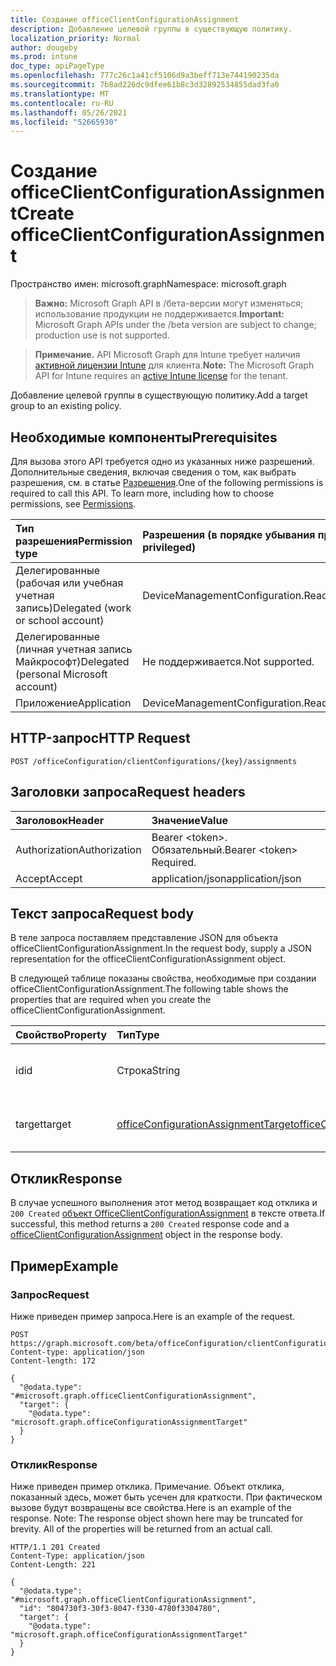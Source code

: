 ```yaml
---
title: Создание officeClientConfigurationAssignment
description: Добавление целевой группы в существующую политику.
localization_priority: Normal
author: dougeby
ms.prod: intune
doc_type: apiPageType
ms.openlocfilehash: 777c26c1a41cf5106d9a3beff713e744190235da
ms.sourcegitcommit: 7b8ad226dc9dfee61b8c3d32892534855dad3fa0
ms.translationtype: MT
ms.contentlocale: ru-RU
ms.lasthandoff: 05/26/2021
ms.locfileid: "52665930"
---
```

# <a name="create-officeclientconfigurationassignment"></a><span data-ttu-id="b45a4-103">Создание officeClientConfigurationAssignment</span><span class="sxs-lookup"><span data-stu-id="b45a4-103">Create officeClientConfigurationAssignment</span></span>

<span data-ttu-id="b45a4-104">Пространство имен: microsoft.graph</span><span class="sxs-lookup"><span data-stu-id="b45a4-104">Namespace: microsoft.graph</span></span>

> <span data-ttu-id="b45a4-105">**Важно:** Microsoft Graph API в /бета-версии могут изменяться; использование продукции не поддерживается.</span><span class="sxs-lookup"><span data-stu-id="b45a4-105">**Important:** Microsoft Graph APIs under the /beta version are subject to change; production use is not supported.</span></span>

> <span data-ttu-id="b45a4-106">**Примечание.** API Microsoft Graph для Intune требует наличия [активной лицензии Intune](https://go.microsoft.com/fwlink/?linkid=839381) для клиента.</span><span class="sxs-lookup"><span data-stu-id="b45a4-106">**Note:** The Microsoft Graph API for Intune requires an [active Intune license](https://go.microsoft.com/fwlink/?linkid=839381) for the tenant.</span></span>

<span data-ttu-id="b45a4-107">Добавление целевой группы в существующую политику.</span><span class="sxs-lookup"><span data-stu-id="b45a4-107">Add a target group to an existing policy.</span></span>

## <a name="prerequisites"></a><span data-ttu-id="b45a4-108">Необходимые компоненты</span><span class="sxs-lookup"><span data-stu-id="b45a4-108">Prerequisites</span></span>
<span data-ttu-id="b45a4-p101">Для вызова этого API требуется одно из указанных ниже разрешений. Дополнительные сведения, включая сведения о том, как выбрать разрешения, см. в статье [Разрешения](/graph/permissions-reference).</span><span class="sxs-lookup"><span data-stu-id="b45a4-p101">One of the following permissions is required to call this API. To learn more, including how to choose permissions, see [Permissions](/graph/permissions-reference).</span></span>

|<span data-ttu-id="b45a4-111">Тип разрешения</span><span class="sxs-lookup"><span data-stu-id="b45a4-111">Permission type</span></span>|<span data-ttu-id="b45a4-112">Разрешения (в порядке убывания привилегий)</span><span class="sxs-lookup"><span data-stu-id="b45a4-112">Permissions (from most to least privileged)</span></span>|
|:---|:---|
|<span data-ttu-id="b45a4-113">Делегированные (рабочая или учебная учетная запись)</span><span class="sxs-lookup"><span data-stu-id="b45a4-113">Delegated (work or school account)</span></span>|<span data-ttu-id="b45a4-114">DeviceManagementConfiguration.ReadWrite.All</span><span class="sxs-lookup"><span data-stu-id="b45a4-114">DeviceManagementConfiguration.ReadWrite.All</span></span>|
|<span data-ttu-id="b45a4-115">Делегированные (личная учетная запись Майкрософт)</span><span class="sxs-lookup"><span data-stu-id="b45a4-115">Delegated (personal Microsoft account)</span></span>|<span data-ttu-id="b45a4-116">Не поддерживается.</span><span class="sxs-lookup"><span data-stu-id="b45a4-116">Not supported.</span></span>|
|<span data-ttu-id="b45a4-117">Приложение</span><span class="sxs-lookup"><span data-stu-id="b45a4-117">Application</span></span>|<span data-ttu-id="b45a4-118">DeviceManagementConfiguration.ReadWrite.All</span><span class="sxs-lookup"><span data-stu-id="b45a4-118">DeviceManagementConfiguration.ReadWrite.All</span></span>|

## <a name="http-request"></a><span data-ttu-id="b45a4-119">HTTP-запрос</span><span class="sxs-lookup"><span data-stu-id="b45a4-119">HTTP Request</span></span>
<!-- {
  "blockType": "ignored"
}
-->
``` http
POST /officeConfiguration/clientConfigurations/{key}/assignments
```

## <a name="request-headers"></a><span data-ttu-id="b45a4-120">Заголовки запроса</span><span class="sxs-lookup"><span data-stu-id="b45a4-120">Request headers</span></span>
|<span data-ttu-id="b45a4-121">Заголовок</span><span class="sxs-lookup"><span data-stu-id="b45a4-121">Header</span></span>|<span data-ttu-id="b45a4-122">Значение</span><span class="sxs-lookup"><span data-stu-id="b45a4-122">Value</span></span>|
|:---|:---|
|<span data-ttu-id="b45a4-123">Authorization</span><span class="sxs-lookup"><span data-stu-id="b45a4-123">Authorization</span></span>|<span data-ttu-id="b45a4-124">Bearer &lt;token&gt;. Обязательный.</span><span class="sxs-lookup"><span data-stu-id="b45a4-124">Bearer &lt;token&gt; Required.</span></span>|
|<span data-ttu-id="b45a4-125">Accept</span><span class="sxs-lookup"><span data-stu-id="b45a4-125">Accept</span></span>|<span data-ttu-id="b45a4-126">application/json</span><span class="sxs-lookup"><span data-stu-id="b45a4-126">application/json</span></span>|

## <a name="request-body"></a><span data-ttu-id="b45a4-127">Текст запроса</span><span class="sxs-lookup"><span data-stu-id="b45a4-127">Request body</span></span>
<span data-ttu-id="b45a4-128">В теле запроса поставляем представление JSON для объекта officeClientConfigurationAssignment.</span><span class="sxs-lookup"><span data-stu-id="b45a4-128">In the request body, supply a JSON representation for the officeClientConfigurationAssignment object.</span></span>

<span data-ttu-id="b45a4-129">В следующей таблице показаны свойства, необходимые при создании officeClientConfigurationAssignment.</span><span class="sxs-lookup"><span data-stu-id="b45a4-129">The following table shows the properties that are required when you create the officeClientConfigurationAssignment.</span></span>

|<span data-ttu-id="b45a4-130">Свойство</span><span class="sxs-lookup"><span data-stu-id="b45a4-130">Property</span></span>|<span data-ttu-id="b45a4-131">Тип</span><span class="sxs-lookup"><span data-stu-id="b45a4-131">Type</span></span>|<span data-ttu-id="b45a4-132">Описание</span><span class="sxs-lookup"><span data-stu-id="b45a4-132">Description</span></span>|
|:---|:---|:---|
|<span data-ttu-id="b45a4-133">id</span><span class="sxs-lookup"><span data-stu-id="b45a4-133">id</span></span>|<span data-ttu-id="b45a4-134">Строка</span><span class="sxs-lookup"><span data-stu-id="b45a4-134">String</span></span>|<span data-ttu-id="b45a4-135">Id of the OfficeConfigurationAssignment.</span><span class="sxs-lookup"><span data-stu-id="b45a4-135">Id of the OfficeConfigurationAssignment.</span></span>|
|<span data-ttu-id="b45a4-136">target</span><span class="sxs-lookup"><span data-stu-id="b45a4-136">target</span></span>|[<span data-ttu-id="b45a4-137">officeConfigurationAssignmentTarget</span><span class="sxs-lookup"><span data-stu-id="b45a4-137">officeConfigurationAssignmentTarget</span></span>](../resources/intune-cirrus-officeconfigurationassignmenttarget.md)|<span data-ttu-id="b45a4-138">Целевое назначение, определенное администратором.</span><span class="sxs-lookup"><span data-stu-id="b45a4-138">The target assignment defined by the admin.</span></span>|



## <a name="response"></a><span data-ttu-id="b45a4-139">Отклик</span><span class="sxs-lookup"><span data-stu-id="b45a4-139">Response</span></span>
<span data-ttu-id="b45a4-140">В случае успешного выполнения этот метод возвращает код отклика и `200 Created` [объект OfficeClientConfigurationAssignment](../resources/intune-cirrus-officeclientconfigurationassignment.md) в тексте ответа.</span><span class="sxs-lookup"><span data-stu-id="b45a4-140">If successful, this method returns a `200 Created` response code and a [officeClientConfigurationAssignment](../resources/intune-cirrus-officeclientconfigurationassignment.md) object in the response body.</span></span>

## <a name="example"></a><span data-ttu-id="b45a4-141">Пример</span><span class="sxs-lookup"><span data-stu-id="b45a4-141">Example</span></span>

### <a name="request"></a><span data-ttu-id="b45a4-142">Запрос</span><span class="sxs-lookup"><span data-stu-id="b45a4-142">Request</span></span>
<span data-ttu-id="b45a4-143">Ниже приведен пример запроса.</span><span class="sxs-lookup"><span data-stu-id="b45a4-143">Here is an example of the request.</span></span>
``` http
POST https://graph.microsoft.com/beta/officeConfiguration/clientConfigurations/{key}/assignments
Content-type: application/json
Content-length: 172

{
  "@odata.type": "#microsoft.graph.officeClientConfigurationAssignment",
  "target": {
    "@odata.type": "microsoft.graph.officeConfigurationAssignmentTarget"
  }
}
```

### <a name="response"></a><span data-ttu-id="b45a4-144">Отклик</span><span class="sxs-lookup"><span data-stu-id="b45a4-144">Response</span></span>
<span data-ttu-id="b45a4-p102">Ниже приведен пример отклика. Примечание. Объект отклика, показанный здесь, может быть усечен для краткости. При фактическом вызове будут возвращены все свойства.</span><span class="sxs-lookup"><span data-stu-id="b45a4-p102">Here is an example of the response. Note: The response object shown here may be truncated for brevity. All of the properties will be returned from an actual call.</span></span>
``` http
HTTP/1.1 201 Created
Content-Type: application/json
Content-Length: 221

{
  "@odata.type": "#microsoft.graph.officeClientConfigurationAssignment",
  "id": "804730f3-30f3-8047-f330-4780f3304780",
  "target": {
    "@odata.type": "microsoft.graph.officeConfigurationAssignmentTarget"
  }
}
```




